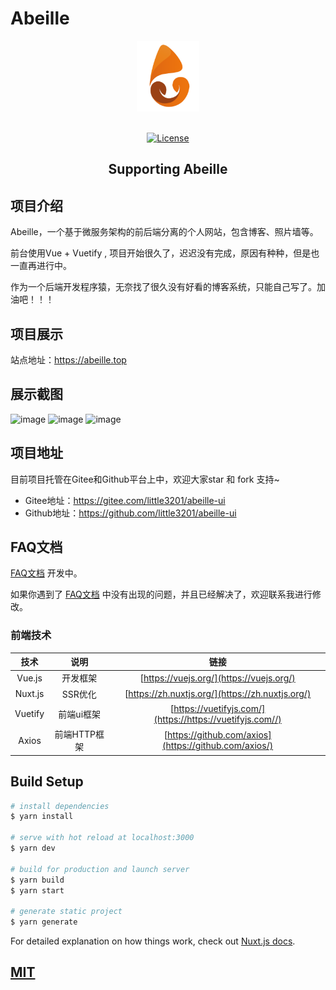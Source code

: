 
# Abeille

<p align="center">
  <a href="https://abeille.top" target="_blank">
    <img alt="Abeille Logo" width="100" src="static/images/logo.svg">
  </a>
</p>

<p align="center">
  <br>
  <a href="https://github.com/little3201/abeille-ui/blob/develop/LICENSE">
    <img src="https://img.shields.io/github/license/little3201/abeille-ui.svg" alt="License">
  </a>
</p>

<h2 align="center">Supporting Abeille</h2>

## 项目介绍

Abeille，一个基于微服务架构的前后端分离的个人网站，包含博客、照片墙等。

前台使用Vue + Vuetify , 项目开始很久了，迟迟没有完成，原因有种种，但是也一直再进行中。

作为一个后端开发程序猿，无奈找了很久没有好看的博客系统，只能自己写了。加油吧！！！

## 项目展示

站点地址：https://abeille.top

## 展示截图

![image](https://github.com/little3201/abeille-ui/blob/nuxt/images/home.png)
![image](https://github.com/little3201/abeille-ui/blob/nuxt/images/blog.png)
![image](https://github.com/little3201/abeille-ui/blob/nuxt/images/detail.png)

## 项目地址

目前项目托管在Gitee和Github平台上中，欢迎大家star 和 fork 支持~

- Gitee地址：https://gitee.com/little3201/abeille-ui
- Github地址：https://github.com/little3201/abeille-ui

## FAQ文档

[FAQ文档](./FAQ) 开发中。

如果你遇到了 [FAQ文档](./FAQ) 中没有出现的问题，并且已经解决了，欢迎联系我进行修改。


### 前端技术

|         技术          |           说明            |                             链接                             |
| :-------------------: | :-----------------------: | :----------------------------------------------------------: |
|        Vue.js         |         开发框架           |         [https://vuejs.org/](https://vuejs.org/)             |
|        Nuxt.js        |         SSR优化           |        [https://zh.nuxtjs.org/](https://zh.nuxtjs.org/)       |
|        Vuetify        |        前端ui框架          |   [https://vuetifyjs.com/](https://https://vuetifyjs.com//)  |
|         Axios         |       前端HTTP框架         |     [https://github.com/axios](https://github.com/axios/)    |


## Build Setup

```bash
# install dependencies
$ yarn install

# serve with hot reload at localhost:3000
$ yarn dev

# build for production and launch server
$ yarn build
$ yarn start

# generate static project
$ yarn generate
```

For detailed explanation on how things work, check out [Nuxt.js docs](https://nuxtjs.org).

<a href="https://github.com/little3201/abeille-ui/blob/develop/LICENSE">
  <h2>MIT</h2>
</a>